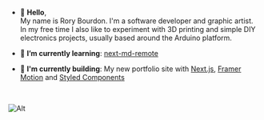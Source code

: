 - 👋 **Hello**,   
My name is Rory Bourdon. I'm a software developer and graphic artist. In my free time I also like to experiment with 3D printing and simple DIY electronics projects, usually based around the Arduino platform.
   
        
- 🌱 **I’m currently learning**: [next-md-remote](https://github.com/hashicorp/next-mdx-remote)
- :hammer: **I'm currently building**: My new portfolio site with [Next.js](https://github.com/vercel/next.js), [Framer Motion](https://github.com/framer/motion) and [Styled Components](https://github.com/styled-components/styled-components)

&nbsp;

![Alt](https://repobeats.axiom.co/api/embed/1b9f26807bc9b7030c3c961ee51eb301c299fb70.svg "Repobeats analytics image")

